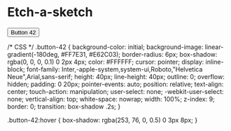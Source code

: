 # Etch-a-sketch<!-- HTML !-->
<button class="button-42" role="button">Button 42</button>

/* CSS */
.button-42 {
  background-color: initial;
  background-image: linear-gradient(-180deg, #FF7E31, #E62C03);
  border-radius: 6px;
  box-shadow: rgba(0, 0, 0, 0.1) 0 2px 4px;
  color: #FFFFFF;
  cursor: pointer;
  display: inline-block;
  font-family: Inter,-apple-system,system-ui,Roboto,"Helvetica Neue",Arial,sans-serif;
  height: 40px;
  line-height: 40px;
  outline: 0;
  overflow: hidden;
  padding: 0 20px;
  pointer-events: auto;
  position: relative;
  text-align: center;
  touch-action: manipulation;
  user-select: none;
  -webkit-user-select: none;
  vertical-align: top;
  white-space: nowrap;
  width: 100%;
  z-index: 9;
  border: 0;
  transition: box-shadow .2s;
}

.button-42:hover {
  box-shadow: rgba(253, 76, 0, 0.5) 0 3px 8px;
}